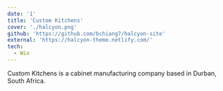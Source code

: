 ```yaml
---
date: '1'
title: 'Custom Kitchens'
cover: './halcyon.png'
github: 'https://github.com/bchiang7/halcyon-site'
external: 'https://halcyon-theme.netlify.com/'
tech:
  - Wix
---
```


Custom Kitchens is a cabinet manufacturing company based in Durban, South Africa.
